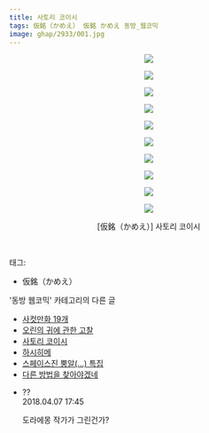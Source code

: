 ```yaml
---
title: 사토리 코이시
tags: 仮銘（かめえ） 仮銘 かめえ 동방_웹코믹
image: ghap/2933/001.jpg
---
```

<div class="article">
<p style="text-align: center; clear: none; float: none;"><img src="{{ site.nasurl }}/ghap/2933/001.jpg"/></p>
<p style="text-align: center; clear: none; float: none;"><img src="{{ site.nasurl }}/ghap/2933/002.jpg"/></p>
<p style="text-align: center; clear: none; float: none;"><img src="{{ site.nasurl }}/ghap/2933/003.jpg"/></p>
<p style="text-align: center; clear: none; float: none;"><img src="{{ site.nasurl }}/ghap/2933/004.jpg"/></p>
<p style="text-align: center; clear: none; float: none;"><img src="{{ site.nasurl }}/ghap/2933/005.jpg"/></p>
<p style="text-align: center; clear: none; float: none;"><img src="{{ site.nasurl }}/ghap/2933/006.jpg"/></p>
<p style="text-align: center; clear: none; float: none;"><img src="{{ site.nasurl }}/ghap/2933/007.jpg"/></p>
<p style="text-align: center; clear: none; float: none;"><img src="{{ site.nasurl }}/ghap/2933/008.jpg"/></p>
<p style="text-align: center; clear: none; float: none;"><img src="{{ site.nasurl }}/ghap/2933/009.jpg"/></p>
<p style="text-align: center; clear: none; float: none;"><img src="{{ site.nasurl }}/ghap/2933/010.jpg"/></p>
<p style="text-align: center; clear: none; float: none;">[仮銘（かめえ）] 사토리 코이시</p>
<p><br/></p>
</div><div class="tagTrail">
<p>태그: </p>
<ul>
<li>仮銘（かめえ）</li>
</ul>
</div><div class="another">
<p>'동방 웹코믹' 카테고리의 다른 글</p>
<ul>
<li><a href="/2016-12-19-ghap_2936">사컷만화 19개</a></li>
<li><a href="/2016-12-17-ghap_2935">오린의 귀에 관한 고찰</a></li>
<li><a href="/2016-12-17-ghap_2933">사토리 코이시</a></li>
<li><a href="/2016-12-17-ghap_2932">하시히메</a></li>
<li><a href="/2016-12-17-ghap_2931">스페이스진 뿡알(...) 특집</a></li>
<li><a href="/2016-12-17-ghap_2929">다른 방법을 찾아야겠네</a></li>
</ul>
</div><div class="cb_module cb_fluid">
<div class="cb_wrt cb_profile">
<div class="comment">
<ul>
<li class="cb_thumb_off" id="comment15234990">
<div class="cb_comment_area">
<div class="cb_info_area">
<div class="cb_section">
<span class="cb_nick_name">??</span>
</div>
<div class="cb_section">
<span class="cb_date">2018.04.07 17:45 </span>
</div>
</div>
<div class="cb_dsc_comment">
<p class="cb_dsc">
											도라에몽 작가가 그린건가?
										</p>
</div>
</div></li>
</ul>
</div>
</div><!-- commentList close -->
</div>
